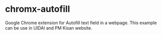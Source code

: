 # chromx-autofill
Google Chrome extension for Autofill text field in a webpage. This example can be use in UIDAI and PM Kisan website. 
